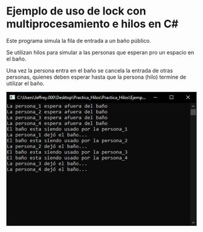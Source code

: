 # Ejemplo de uso de lock con multiprocesamiento e hilos en C#

Este programa simula la fila de entrada a un baño público.

Se utilizan hilos para simular a las personas que esperan pro un espacio en el baño.

Una vez la persona entra en el baño se cancela la entrada de otras personas, quienes deben esperar hasta que la persona (hilo) termine de utilizar el baño.

!["Captura"](Capture.PNG)
